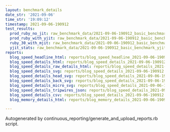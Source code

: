 ```yaml
---
layout: benchmark_details
date_str: '2021-09-06'
time_str: '19:09:12'
timestamp: 2021-09-06-190912
test_results:
  prod_ruby_no_jit: raw_benchmark_data/2021-09-06-190912_basic_benchmark_prod_ruby_no_jit.json
  prod_ruby_with_yjit: raw_benchmark_data/2021-09-06-190912_basic_benchmark_prod_ruby_with_yjit.json
  ruby_30_with_mjit: raw_benchmark_data/2021-09-06-190912_basic_benchmark_ruby_30_with_mjit.json
  yjit_stats: raw_benchmark_data/2021-09-06-190912_basic_benchmark_yjit_stats.json
reports:
  blog_speed_headline_html: reports/blog_speed_headline_2021-09-06-190912.html
  blog_speed_details_html: reports/blog_speed_details_2021-09-06-190912.html
  blog_speed_details_raw_details_html: reports/blog_speed_details_2021-09-06-190912.raw_details.html
  blog_speed_details_svg: reports/blog_speed_details_2021-09-06-190912.svg
  blog_speed_details_head_svg: reports/blog_speed_details_2021-09-06-190912.head.svg
  blog_speed_details_back_svg: reports/blog_speed_details_2021-09-06-190912.back.svg
  blog_speed_details_micro_svg: reports/blog_speed_details_2021-09-06-190912.micro.svg
  blog_speed_details_tripwires_json: reports/blog_speed_details_2021-09-06-190912.tripwires.json
  blog_speed_details_csv: reports/blog_speed_details_2021-09-06-190912.csv
  blog_memory_details_html: reports/blog_memory_details_2021-09-06-190912.html

---
```

Autogenerated by continuous_reporting/generate_and_upload_reports.rb script.
